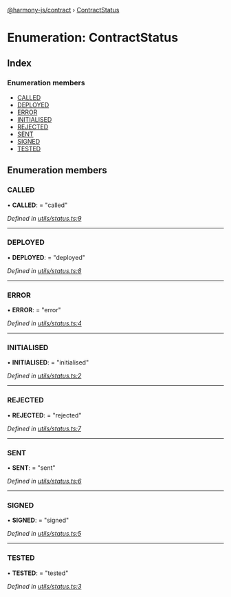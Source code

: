 [@harmony-js/contract](../globals.md) › [ContractStatus](contractstatus.md)

# Enumeration: ContractStatus

## Index

### Enumeration members

* [CALLED](contractstatus.md#called)
* [DEPLOYED](contractstatus.md#deployed)
* [ERROR](contractstatus.md#error)
* [INITIALISED](contractstatus.md#initialised)
* [REJECTED](contractstatus.md#rejected)
* [SENT](contractstatus.md#sent)
* [SIGNED](contractstatus.md#signed)
* [TESTED](contractstatus.md#tested)

## Enumeration members

###  CALLED

• **CALLED**: = "called"

*Defined in [utils/status.ts:9](https://github.com/FireStack-Lab/Harmony-sdk-core/blob/6759acb/packages/harmony-contract/src/utils/status.ts#L9)*

___

###  DEPLOYED

• **DEPLOYED**: = "deployed"

*Defined in [utils/status.ts:8](https://github.com/FireStack-Lab/Harmony-sdk-core/blob/6759acb/packages/harmony-contract/src/utils/status.ts#L8)*

___

###  ERROR

• **ERROR**: = "error"

*Defined in [utils/status.ts:4](https://github.com/FireStack-Lab/Harmony-sdk-core/blob/6759acb/packages/harmony-contract/src/utils/status.ts#L4)*

___

###  INITIALISED

• **INITIALISED**: = "initialised"

*Defined in [utils/status.ts:2](https://github.com/FireStack-Lab/Harmony-sdk-core/blob/6759acb/packages/harmony-contract/src/utils/status.ts#L2)*

___

###  REJECTED

• **REJECTED**: = "rejected"

*Defined in [utils/status.ts:7](https://github.com/FireStack-Lab/Harmony-sdk-core/blob/6759acb/packages/harmony-contract/src/utils/status.ts#L7)*

___

###  SENT

• **SENT**: = "sent"

*Defined in [utils/status.ts:6](https://github.com/FireStack-Lab/Harmony-sdk-core/blob/6759acb/packages/harmony-contract/src/utils/status.ts#L6)*

___

###  SIGNED

• **SIGNED**: = "signed"

*Defined in [utils/status.ts:5](https://github.com/FireStack-Lab/Harmony-sdk-core/blob/6759acb/packages/harmony-contract/src/utils/status.ts#L5)*

___

###  TESTED

• **TESTED**: = "tested"

*Defined in [utils/status.ts:3](https://github.com/FireStack-Lab/Harmony-sdk-core/blob/6759acb/packages/harmony-contract/src/utils/status.ts#L3)*
